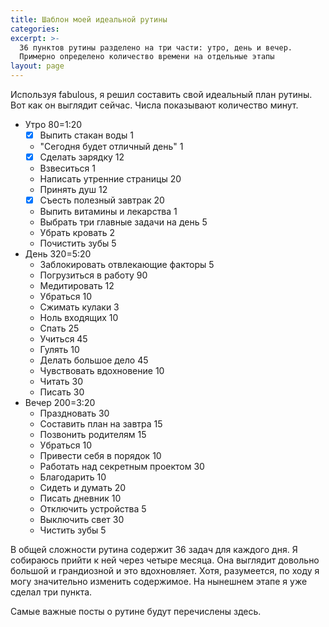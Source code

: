 ```yaml
---
title: Шаблон моей идеальной рутины
categories:
excerpt: >-
  36 пунктов рутины разделено на три части: утро, день и вечер.
  Примерно определено количество времени на отдельные этапы
layout: page
---
```


Используя fabulous, я решил составить свой идеальный план рутины.  Вот
как он выглядит сейчас.  Числа показывают количество минут.

- Утро 80=1:20
  - [X] Выпить стакан воды 1
  - "Сегодня будет отличный день" 1
  - [X] Сделать зарядку 12
  - Взвеситься 1
  - Написать утренние страницы 20
  - Принять душ 12
  - [X] Съесть полезный завтрак 20
  - Выпить витамины и лекарства 1
  - Выбрать три главные задачи на день 5
  - Убрать кровать 2
  - Почистить зубы 5
- День 320=5:20
  - Заблокировать отвлекающие факторы 5
  - Погрузиться в работу 90
  - Медитировать 12
  - Убраться 10
  - Сжимать кулаки 3
  - Ноль входящих 10
  - Спать 25
  - Учиться 45
  - Гулять 10
  - Делать большое дело 45
  - Чувствовать вдохновение 10
  - Читать 30
  - Писать 30
- Вечер 200=3:20
  - Праздновать 30
  - Составить план на завтра 15
  - Позвонить родителям 15
  - Убраться 10
  - Привести себя в порядок 10
  - Работать над секретным проектом 30
  - Благодарить 10
  - Сидеть и думать 20
  - Писать дневник 10
  - Отключить устройства 5
  - Выключить свет 30
  - Чистить зубы 5

В общей сложности рутина содержит 36 задач для каждого дня.  Я
собираюсь прийти к ней через четыре месяца.  Она выглядит довольно
большой и грандиозной и это вдохновляет.  Хотя, разумеется, по ходу я
могу значительно изменить содержимое.  На нынешнем этапе я уже сделал
три пункта.

Самые важные посты о рутине будут перечислены здесь.
